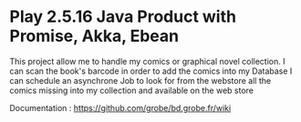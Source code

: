 <h1>Play 2.5.16 Java Product with Promise, Akka, Ebean</h1>


This project allow me to handle my comics or graphical novel collection.
I can scan the book's barcode in order to add the comics into my Database
I can schedule an asynchrone Job  to look for from the webstore all the comics missing into my collection and available on the web store

Documentation : https://github.com/grobe/bd.grobe.fr/wiki
